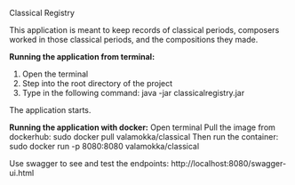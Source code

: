 Classical Registry

This application is meant to keep records of classical periods, composers worked in those
classical periods, and the compositions they made.

**Running the application from terminal:**
1. Open the terminal
2. Step into the root directory of the project
3. Type in the following command: java -jar classicalregistry.jar

The application starts.

**Running the application with docker:**
Open terminal
Pull the image from dockerhub: sudo docker pull valamokka/classical
Then run the container: sudo docker run -p 8080:8080 valamokka/classical

Use swagger to see and test the endpoints:
http://localhost:8080/swagger-ui.html
